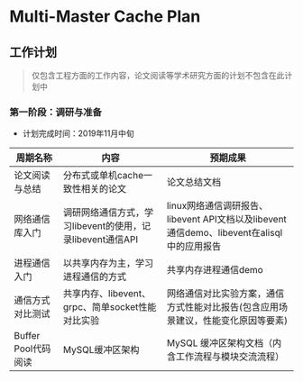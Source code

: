 # Multi-Master Cache Plan
## 工作计划
>仅包含工程方面的工作内容，论文阅读等学术研究方面的计划不包含在此计划中
### 第一阶段：调研与准备

+ 计划完成时间：2019年11月中旬

|  周期名称   | 内容  |  预期成果  |
| ----  | ----  | ----  |
| 论文阅读与总结 | 分布式或单机cache一致性相关的论文 | 论文总结文档 |
| 网络通信库入门  | 调研网络通信方式，学习libevent的使用，记录libevent通信API | linux网络通信调研报告、libevent API文档以及libevent通信demo、libevent在alisql中的应用报告 |
| 进程通信入门  | 以共享内存为主，学习进程通信的方式 | 共享内存进程通信demo |
| 通信方式对比测试  | 共享内存、libevent、grpc、简单socket性能对比实验 | 网络通信对比实验方案，通信方式性能对比报告(包含应用场景建议，性能变化原因等要素) |
| Buffer Pool代码阅读  | MySQL缓冲区架构 | MySQL 缓冲区架构文档（内含工作流程与模块交流流程） |
